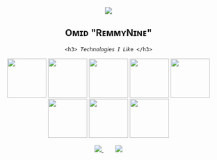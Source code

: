 <div align="center">
<img widhth=77% src="https://media1.giphy.com/media/bJ4TVNYNUympPgcpem/giphy.gif" />
<br>
  <h2 align="center"> Oᴍɪᴅ "RᴇᴍᴍʏNɪɴᴇ" </h2>
 
  
    <h3> 𝘛𝘦𝘤𝘩𝘯𝘰𝘭𝘰𝘨𝘪𝘦𝘴 𝘐 𝘓𝘪𝘬e </h3>
  <img src="https://img.icons8.com/color/344/golang.png" width="90em">
<img src="https://img.icons8.com/nolan/344/linux--v2.png" width="90em">
<img src="https://img.icons8.com/nolan/344/git.png" width="90em">
<img src="https://img.icons8.com/nolan/344/python.png" width= 90rem">
<img src="https://img.icons8.com/nolan/344/js.png" width="90rem">
<img src="https://img.icons8.com/fluency/344/c.png" width="90rem">
<img src="https://img.icons8.com/nolan/344/ruby-programming-language.png" width="90rem">
<img src="https://img.icons8.com/plasticine/344/bash.png" width="90rem">

  
  

<p align="Center">
 <a href="#" alt="R9's github stats">
  <img src="https://github-readme-stats.vercel.app/api?username=RemmyNine&theme=tokyonight&show_icons=true" />
 </a>
 &nbsp;&nbsp;&nbsp;&nbsp;&nbsp;&nbsp;
 <a href="#" alt="R9 Stats">
  <img src="https://github-readme-stats.vercel.app/api/top-langs/?username=remmynine&exclude_repo=Sample_CQRS,NodeAPI,AspNetCoreDDD&theme=tokyonight&hide=html,TypeScript,Powershell&langs_count=3" />
 </a>
</p>


